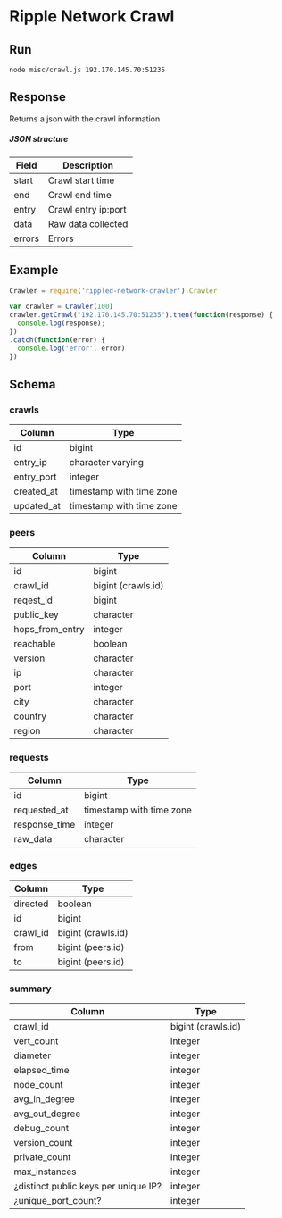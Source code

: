 # Ripple Network Crawl

## Run

`node misc/crawl.js 192.170.145.70:51235`

## Response

Returns a json with the crawl information

##### JSON structure

|   Field    |    Description           |
|------------|--------------------------|
| start      | Crawl start time         |
| end        | Crawl end time           |
| entry      | Crawl entry ip:port      |
| data       | Raw data collected       |
| errors     | Errors                   |

## Example 
``` javascript
Crawler = require('rippled-network-crawler').Crawler

var crawler = Crawler(100)
crawler.getCrawl("192.170.145.70:51235").then(function(response) {
  console.log(response);
})
.catch(function(error) {
  console.log('error', error)
})
```

## Schema

### crawls

|   Column   |           Type           |
|------------|--------------------------|
| id         | bigint                   |
| entry_ip   | character varying        |
| entry_port | integer                  |
| created_at | timestamp with time zone |
| updated_at | timestamp with time zone |

### peers

|     Column      |          Type          |
|-----------------|------------------------|
| id              | bigint                 |
| crawl_id        | bigint (crawls.id)     |
| reqest_id       | bigint                 |
| public_key      | character              |
| hops_from_entry | integer                |
| reachable       | boolean                |
| version         | character              |
| ip              | character              |
| port            | integer                |
| city            | character              |
| country         | character              |
| region          | character              |

### requests

|     Column      |          Type          |
|-----------------|------------------------|
| id              | bigint                 |
| requested_at    | timestamp with time zone|
| response_time   | integer                |
| raw_data        | character              |

### edges

|  Column  |  Type   |
|----------|---------|
| directed | boolean |
| id       | bigint  |
| crawl_id | bigint (crawls.id) |
| from     | bigint (peers.id) |
| to       | bigint (peers.id) |


### summary

|     Column      |          Type          |
|-----------------|------------------------|
| crawl_id        | bigint (crawls.id)     |
| vert_count      | integer                |
| diameter        | integer                |
| elapsed_time    | integer                |
| node_count      | integer                |
| avg_in_degree   | integer                |
| avg_out_degree  | integer                |
| debug_count     | integer                |
| version_count   | integer                |
| private_count   | integer                |
| max_instances   | integer                |
| ¿distinct public keys per unique IP? | integer |
| ¿unique_port_count?     | integer         |
